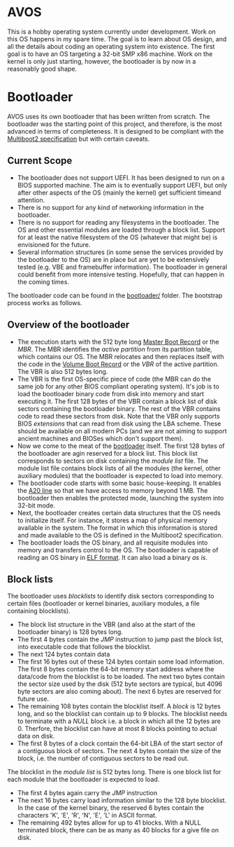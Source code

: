 # AVOS
This is a hobby operating system currently under development. Work on this OS happens in my spare time. The goal is to learn about OS design, and all the details about coding an operating system into existence. The first goal is to have an OS targeting a 32-bit SMP x86 machine. Work on the kernel is only just starting, however, the bootloader is by now in a reasonably good shape.  

# Bootloader
AVOS uses its own bootloader that has been written from scratch. The bootloader was the starting point of this project, and therefore, is the most advanced in terms of completeness. It is designed to be compliant with the [Multiboot2 specification](https://www.gnu.org/software/grub/manual/multiboot2/multiboot.html) but with certain caveats.

   ## Current Scope ##

   * The bootloader does not support UEFI. It has been designed to run on a BIOS supported machine. The aim is to eventually support UEFI, but only after other aspects of the OS (mainly the kernel) get sufficient timeand attention. 
   * There is no support for any kind of networking information in the bootloader. 
   * There is no support for reading any filesystems in the bootloader. The OS and other essential modules are loaded through a block list. Support for at least the native filesystem of the OS (whatever that might be) is envisioned for the future. 
   * Several information structures (in some sense the services provided by the bootloader to the OS) are in place but are yet to be extensively tested (e.g. VBE and framebuffer information). The bootloader in general could benefit from more intensive testing. Hopefully, that can happen in the coming times.

The bootloader code can be found in the [bootloader/](https://github.com/avartak/AVOS/tree/master/bootloader) folder. The bootstrap process works as follows.

  ## Overview of the bootloader ##

   * The execution starts with the 512 byte long [Master Boot Record](https://github.com/avartak/AVOS/blob/master/bootloader/initial/src/mbr.asm) or the *MBR*. The MBR identifies the *active partition* from its partition table, which contains our OS. The MBR relocates and then replaces itself with the code in the [Volume Boot Record](https://github.com/avartak/AVOS/blob/master/bootloader/initial/src/vbr.asm) or the *VBR* of the active partition. The VBR is also 512 bytes long.
   * The VBR is the first OS-specific piece of code (the MBR can do the same job for any other BIOS compliant operating system). It's job is to load the bootloader binary code from disk into memory and start executing it. The first 128 bytes of the VBR contain a block list of disk sectors containing the bootloader binary. The rest of the VBR contains code to read these sectors from disk. Note that the VBR only supports BIOS *extensions* that can read from disk using the LBA scheme. These should be available on all modern PCs (and we are not aiming to support ancient machines and BIOSes which don't support them).
   * Now we come to the meat of the [bootloader](https://github.com/avartak/AVOS/blob/master/bootloader/initial/src/bootloader.asm) itself. The first 128 bytes of the bootloader are agin reserved for a block list. This block list corresponds to sectors on disk containing the *module list* file. The module list file contains block lists of all the modules (the kernel, other auxiliary modules) that the bootloader is expected to load into memory. 
   * The bootloader code starts with some basic house-keeping. It enables the [A20 line](https://github.com/avartak/AVOS/blob/master/bootloader/initial/src/a20.asm) so that we have access to memory beyond 1 MB. The bootloader then enables the protected mode, launching the system into 32-bit mode. 
   * Next, the bootloader creates certain data structures that the OS needs to initialize itself. For instance, it stores a map of physical memory available in the system. The format in which this information is stored and made available to the OS is defined in the Multiboot2 specification. 
   * The bootloader loads the OS binary, and all requisite modules into memory and transfers control to the OS. The bootloader is capable of reading an OS binary in [ELF format](https://refspecs.linuxfoundation.org/elf/elf.pdf). It can also load a binary *as is*. 

   ## Block lists ##

The bootloader uses *blocklists* to identify disk sectors corresponding to certain files (bootloader or kernel binaries, auxiliary modules, a file containing blocklists). 

   * The block list structure in the VBR (and also at the start of the bootloader binary) is 128 bytes long.
   * The first 4 bytes contain the *JMP* instruction to jump past the block list, into executable code that follows the blocklist. 
   * The next 124 bytes contain data
   * The first 16 bytes out of these 124 bytes contain some load information. The first 8 bytes contain the 64-bit memory start address where the data/code from the blocklist is to be loaded. The next two bytes contain the sector size used by the disk (512 byte sectors are typical, but 4096 byte sectors are also coming about). The next 6 bytes are reserved for future use. 
   * The remaining 108 bytes contain the blocklist itself. A *block* is 12 bytes long, and so the blocklist can contain up to 9 blocks. The blocklist needs to terminate with a *NULL* block i.e. a block in which all the 12 bytes are 0. Therfore, the blocklist can have at most 8 blocks pointing to actual data on disk.
   * The first 8 bytes of a clock contain the 64-bit LBA of the start sector of a contiguous block of sectors. The next 4 bytes contain the size of the block, i.e. the number of contiguous sectors to be read out.

The blocklist in the *module list* is 512 bytes long. There is one block list for each module that the bootloader is expected to load. 

   * The first 4 bytes again carry the *JMP* instruction
   * The next 16 bytes carry load information similar to the 128 byte blocklist. In the case of the kernel binary, the reserved 6 bytes contain the characters 'K', 'E', 'R', 'N', 'E', 'L' in ASCII format. 
   * The remaining 492 bytes allow for up to 41 blocks. With a NULL terminated block, there can be as many as 40 blocks for a give file on disk. 
